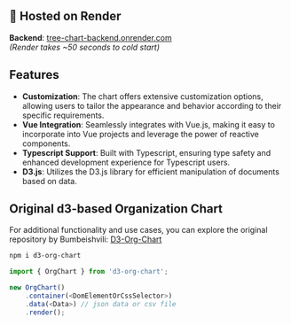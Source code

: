 ## 🔗 Hosted on Render

**Backend**: [tree-chart-backend.onrender.com](https://tree-chart-backend.onrender.com)  
_(Render takes ~50 seconds to cold start)_

## Features

- **Customization**: The chart offers extensive customization options, allowing users to tailor the appearance and behavior according to their specific requirements.
- **Vue Integration**: Seamlessly integrates with Vue.js, making it easy to incorporate into Vue projects and leverage the power of reactive components.
- **Typescript Support**: Built with Typescript, ensuring type safety and enhanced development experience for Typescript users.
- **D3.js**: Utilizes the D3.js library for efficient manipulation of documents based on data.

## Original d3-based Organization Chart

For additional functionality and use cases, you can explore the original repository by Bumbeishvili: [D3-Org-Chart](https://github.com/bumbeishvili/org-chart)

```bash
npm i d3-org-chart
```

```javascript
import { OrgChart } from 'd3-org-chart';

new OrgChart()
    .container(<DomElementOrCssSelector>)
    .data(<Data>) // json data or csv file
    .render();
```